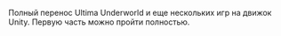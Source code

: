 Полный перенос Ultima Underworld и еще нескольких игр на движок Unity. Первую часть можно пройти полностью.